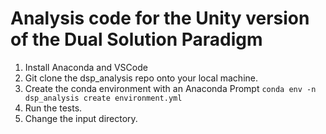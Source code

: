 # Analysis code for the Unity version of the Dual Solution Paradigm

1. Install Anaconda and VSCode 
2. Git clone the dsp_analysis repo onto your local machine. 
3. Create the conda environment with an Anaconda Prompt `conda env -n dsp_analysis create environment.yml`
4. Run the tests. 
5. Change the input directory. 